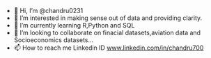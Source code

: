 - 👋 Hi, I’m @chandru0231
- 👀 I’m interested in making sense out of data and providing clarity.  
- 🌱 I’m currently learning R,Python and SQL 
- 💞️ I’m looking to collaborate on finacial datasets,aviation data and Socioeconomics datasets...
- 📫 How to reach me Linkedin ID www.linkedin.com/in/chandru700


<!---
chandru0231/chandru0231 is a ✨ special ✨ repository because its `README.md` (this file) appears on your GitHub profile.
You can click the Preview link to take a look at your changes.
--->

